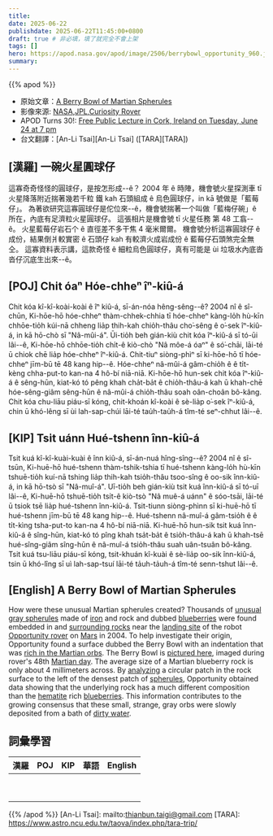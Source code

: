 ```yaml
---
title: 
date: 2025-06-22
publishdate: 2025-06-22T11:45:00+0800
draft: true # 非必填，填了就完全不會上架
tags: []
hero: https://apod.nasa.gov/apod/image/2506/berrybowl_opportunity_960.jpg
summary: 
---
```


{{% apod %}}

- 原始文章：[A Berry Bowl of Martian Spherules](https://apod.nasa.gov/apod/ap250622.html)
- 影像來源: [NASA][NASA],[JPL][JPL],[Curiosity Rover][Curiosity_Rover]
- APOD Turns 30!: [Free Public Lecture in Cork, Ireland on Tuesday, June 24 at 7 pm](https://corkastronomyclub.com/astronomy-picture-of-the-day-lecture/)
- 台文翻譯：[An-Li Tsai][An-Li Tsai] ([TARA][TARA])


## [漢羅] 一碗火星圓球仔

這寡奇奇怪怪的圓球仔，是按怎形成--ê？
2004 年 ê 時陣，機會號火星探測車 tī 火星降落附近揣著幾若千粒 鐵 kah 石頭組成 ê 烏色圓球仔，in kā 號做是「藍莓仔」。
為著欲研究這寡圓球仔是佗位來--ê，機會號揣著一个叫做「藍梅仔碗」ê 所在，內底有足濟粒火星圓球仔。
這張相片是機會號 tī 火星任務 第 48 工翕--ê。
火星藍莓仔岩石个 ê 直徑差不多干焦 4 毫米爾爾。
機會號分析這寡圓球仔 ê 成份，結果倒爿較實密 ê 石頭仔 kah 有較濟火成岩成份 ê 藍莓仔石頭煞完全無仝。
這寡資料表示講，這款奇怪 ê 細粒烏色圓球仔，真有可能是 ùi 垃圾水內底沓沓仔沉底生出來--ê。


<!--
## [中文] 一碗火星小球
這些奇特的火星球狀物是如何形成的？
2004年，在「機會號」火星探測器著陸點附近的岩石中及其周圍發現了數千個由鐵和岩石組成的奇特灰色球狀物，它們被稱為「藍莓」。
為了探討這些球狀物的起源，「機遇號」發現了一個被稱為「漿果碗」的表面，其凹陷處富含火星球狀物。
這張照片是「機遇號」在火星探測的第48天拍攝的。
火星藍莓岩石的平均直徑僅約4毫米。
透過分析岩石表面最密集球狀物左側的圓形斑塊，「機會號」獲得的數據表明，底層岩石的成分與富含赤鐵礦的藍莓截然不同。
這些資訊進一步證實了越來越多的共識，即這些奇特的小灰色球狀物是從髒水中緩慢沉積下來的。
-->

## [POJ] Chi̍t óaⁿ Hóe-chheⁿ îⁿ-kiû-á

Chit kóa kî-kî-koài-koài ê îⁿ kiû-á, sī-án-nóa hêng-sêng--ê?
2004 nî ê sî-chūn, Ki-hōe-hō hóe-chheⁿ thàm-chhek-chhia tī hóe-chheⁿ kàng-lo̍h hù-kīn chhōe-tio̍h kúi-nā chheng lia̍p thih-kah chio̍h-thâu cho͘-sêng ê o͘-sek îⁿ-kiû-á, in kā hō-chò sī "Nâ-mûi-á".
Ūi-tio̍h beh gián-kiù chit kóa îⁿ-kiû-á sī tó-ūi lâi--ê, Ki-hōe-hō chhōe-tio̍h chi̍t-ê kiò-chò "Nâ môe-á óaⁿ" ê só͘-chāi, lāi-té ū chiok chē lia̍p hóe-chheⁿ îⁿ-kiû-á.
Chit-tiuⁿ siòng-phìⁿ sī ki-hōe-hō tī hóe-chheⁿ jīm-bū tē 48 kang hip--ê.
Hóe-chheⁿ nâ-mûi-á gâm-chio̍h ê ê ti̍t-kèng chha-put-to kan-na 4 hô-bí niā-niā.
Ki-hōe-hō hun-sek chit kóa îⁿ-kiû-á ê sêng-hūn, kiat-kó tó pêng khah cha̍t-ba̍t ê chio̍h-thâu-á kah ū khah-chē hóe-sêng-giâm sêng-hūn ê nâ-mûi-á chio̍h-thâu soah oân-choân bô-kâng.
Chit kóa chu-liāu piáu-sī kóng, chit-khoán kî-koài ê sè-lia̍p o͘-sek îⁿ-kiû-á, chin ū khó-lêng sī ùi lah-sap-chúi lāi-té tau̍h-tau̍h-á tîm-té seⁿ-chhut lâi--ê.

## [KIP] Tsi̍t uánn Hué-tshenn înn-kiû-á

Tsit kuá kî-kî-kuài-kuài ê înn kiû-á, sī-án-nuá hîng-sîng--ê?
2004 nî ê sî-tsūn, Ki-huē-hō hué-tshenn thàm-tshik-tshia tī hué-tshenn kàng-lo̍h hù-kīn tshuē-tio̍h kuí-nā tshing lia̍p thih-kah tsio̍h-thâu tsoo-sîng ê oo-sik înn-kiû-á, in kā hō-tsò sī "Nâ-muî-á".
Uī-tio̍h beh gián-kiù tsit kuá înn-kiû-á sī tó-uī lâi--ê, Ki-huē-hō tshuē-tio̍h tsi̍t-ê kiò-tsò "Nâ muê-á uánn" ê sóo-tsāi, lāi-té ū tsiok tsē lia̍p hué-tshenn înn-kiû-á.
Tsit-tiunn siòng-phìnn sī ki-huē-hō tī hué-tshenn jīm-bū tē 48 kang hip--ê.
Hué-tshenn nâ-muî-á gâm-tsio̍h ê ê ti̍t-kìng tsha-put-to kan-na 4 hô-bí niā-niā.
Ki-huē-hō hun-sik tsit kuá înn-kiû-á ê sîng-hūn, kiat-kó tó pîng khah tsa̍t-ba̍t ê tsio̍h-thâu-á kah ū khah-tsē hué-sîng-giâm sîng-hūn ê nâ-muî-á tsio̍h-thâu suah uân-tsuân bô-kâng.
Tsit kuá tsu-liāu piáu-sī kóng, tsit-khuán kî-kuài ê sè-lia̍p oo-sik înn-kiû-á, tsin ū khó-lîng sī uì lah-sap-tsuí lāi-té ta̍uh-ta̍uh-á tîm-té senn-tshut lâi--ê.

## [English] A Berry Bowl of Martian Spherules

How were these unusual Martian spherules created?
Thousands of [unusual gray spherules][unusual_gray_spherules] made of [iron][iron] and rock and dubbed [blueberries][blueberries] were found embedded in and [surrounding rocks][surrounding_rocks] near the [landing site][landing_site] of the robot [Opportunity rover][Opportunity_rover] on [Mars][Mars] in 2004.
To help investigate their origin, Opportunity found a surface dubbed the Berry Bowl with an indentation that was [rich in the Martian orbs][rich_in_the_Martian_orbs].
The Berry Bowl is [pictured here][pictured_here], imaged during rover's 48th [Martian day][Martian_day].
The average size of a Martian blueberry rock is only about 4 millimeters across.
By [analyzing][analyzing] a circular patch in the rock surface to the left of the densest patch of [spherules][spherules], Opportunity obtained data showing that the underlying rock has a much different composition than the [hematite][hematite] rich [blueberries][blueberries].
This information contributes to the growing consensus that these small, strange, gray orbs were slowly deposited from a bath of [dirty water][dirty_water].

## 詞彙學習
|漢羅|POJ|KIP|華語|English|
|-|-|-|-|-|
|  |  |  |  |  |
|  |  |  |  |  |
|  |  |  |  |  |
|  |  |  |  |  |
|  |  |  |  |  |
|  |  |  |  |  |
|  |  |  |  |  |
|  |  |  |  |  |
|  |  |  |  |  |



{{% /apod %}}
[An-Li Tsai]: mailto:thianbun.taigi@gmail.com
[TARA]: https://www.astro.ncu.edu.tw/taova/index.php/tara-trip/

[copyright]: https://apod.nasa.gov/apod/fap/lib/about_apod.html#srapply
[License3]: https://creativecommons.org/licenses/by-nc-nd/3.0/
[License2]:https://creativecommons.org/licenses/by-nc-nd/2.0/

[unusual_gray_spherules]:https://apod.nasa.gov/apod/ap040210.html
[iron]:https://periodic.lanl.gov/26.shtml
[blueberries]:https://www.wildblueberries.net/bluehistory.html
[surrounding_rocks]:https://apod.nasa.gov/apod/ap040204.html
[landing_site]:https://science.nasa.gov/mission/msl-curiosity/location-map/
[Opportunity_rover]:https://science.nasa.gov/mission/mars-exploration-rovers-spirit-and-opportunity/
[Mars]:https://science.nasa.gov/mars/
[rich_in_the_Martian_orbs]:https://apod.nasa.gov/apod/ap040216.html
[pictured_here]:https://photojournal.jpl.nasa.gov/catalog/PIA05634
[Martian_day]:https://en.wikipedia.org/wiki/Mars_sol
[analyzing]:https://ui.adsabs.harvard.edu/abs/2017Icar..289..144W/abstract
[spherules]:https://en.wikipedia.org/wiki/Martian_spherules
[hematite]:https://en.wikipedia.org/wiki/Hematite
[dirty_water]:https://apod.nasa.gov/apod/ap040303.html
[NASA]:https://www.nasa.gov/
[JPL]:https://www.jpl.nasa.gov/
[Curiosity_Rover]:https://science.nasa.gov/mission/msl-curiosity/